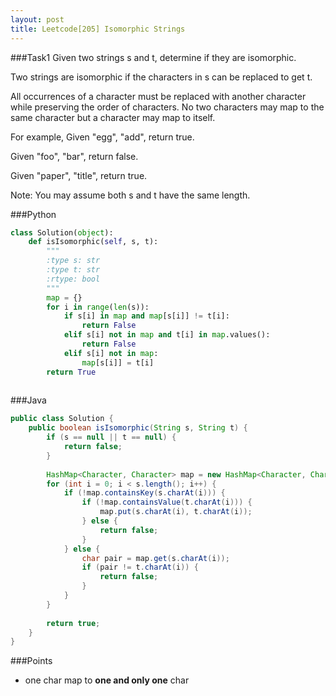 ```yaml
---
layout: post
title: Leetcode[205] Isomorphic Strings
---
```

###Task1
Given two strings s and t, determine if they are isomorphic.

Two strings are isomorphic if the characters in s can be replaced to get t.

All occurrences of a character must be replaced with another character while preserving the order of characters. No two characters may map to the same character but a character may map to itself.

For example,
Given "egg", "add", return true.

Given "foo", "bar", return false.

Given "paper", "title", return true.

Note:
You may assume both s and t have the same length.

###Python
```python
class Solution(object):
    def isIsomorphic(self, s, t):
        """
        :type s: str
        :type t: str
        :rtype: bool
        """
        map = {}
        for i in range(len(s)):
            if s[i] in map and map[s[i]] != t[i]:
                return False
            elif s[i] not in map and t[i] in map.values():
                return False
            elif s[i] not in map:
                map[s[i]] = t[i]
        return True
        
```

###Java
```java
public class Solution {
    public boolean isIsomorphic(String s, String t) {
        if (s == null || t == null) {
            return false;
        }
        
        HashMap<Character, Character> map = new HashMap<Character, Character>();
        for (int i = 0; i < s.length(); i++) {
            if (!map.containsKey(s.charAt(i))) {
                if (!map.containsValue(t.charAt(i))) {
                    map.put(s.charAt(i), t.charAt(i));
                } else {
                    return false;    
                }
            } else {
                char pair = map.get(s.charAt(i));
                if (pair != t.charAt(i)) {
                    return false;
                }
            }
        }
        
        return true;
    }
}
```

###Points
* one char map to __one and only one__ char